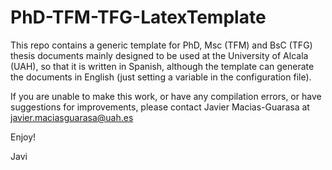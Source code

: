 # PhD-TFM-TFG-LatexTemplate

This repo contains a generic template for PhD, Msc (TFM) and BsC (TFG) thesis documents mainly designed to be used at the University of Alcala (UAH), so that it is written in Spanish, although the template can generate the documents in English (just setting a variable in the configuration file).

If you are unable to make this work, or have any compilation errors, or have suggestions for improvements, please contact Javier Macias-Guarasa at javier.maciasguarasa@uah.es

Enjoy!


Javi

